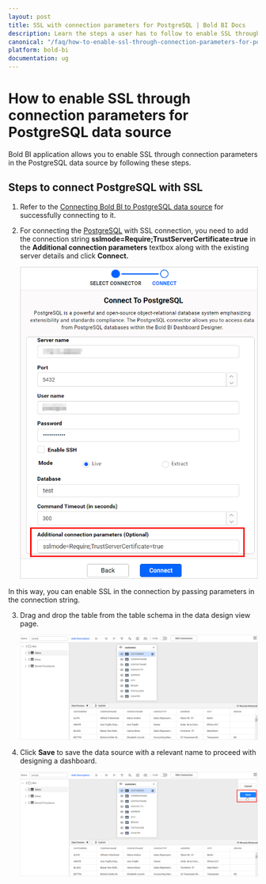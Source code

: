 ```yaml
---
layout: post
title: SSL with connection parameters for PostgreSQL | Bold BI Docs
description: Learn the steps a user has to follow to enable SSL through connection parameters for PostgreSQL in Bold BI for embedded analytics.
canonical: "/faq/how-to-enable-ssl-through-connection-parameters-for-postgresql-data-source/"
platform: bold-bi
documentation: ug
---
```


# How to enable SSL through connection parameters for PostgreSQL data source

Bold BI application allows you to enable SSL through connection parameters in the PostgreSQL data source by following these steps.

## Steps to connect PostgreSQL with SSL

1.	Refer to the [Connecting Bold BI to PostgreSQL data source](/working-with-data-source/data-connectors/postgresql/#connecting-bold-bi-to-postgresql-data-source) for successfully connecting to it.

2.	For connecting the [PostgreSQL](/working-with-data-source/data-connectors/postgresql/) with SSL connection, you need to add the connection string **sslmode=Require;TrustServerCertificate=true** in the **Additional connection parameters** textbox along with the existing server details and click **Connect.**

    ![Additional COnnection Parameters](/static/assets/faq/images/additional-parameters.png#max-width=40%)

In this way, you can enable SSL in the connection by passing parameters in the connection string.

3.	Drag and drop the table from the table schema in the data design view page.

    ![Table schema](/static/assets/faq/images/ssh-tables.png#max-width=70%)

4.	Click **Save** to save the data source with a relevant name to proceed with designing a dashboard.

    ![Save option](/static/assets/faq/images/ssh-save-option.png#max-width=70%)
